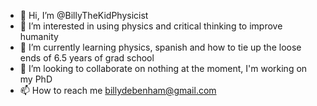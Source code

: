 - 👋 Hi, I’m @BillyTheKidPhysicist
- 👀 I’m interested in using physics and critical thinking to improve humanity
- 🌱 I’m currently learning physics, spanish and how to tie up the loose ends of 6.5 years of grad school
- 💞️ I’m looking to collaborate on nothing at the moment, I'm working on my PhD
- 📫 How to reach me billydebenham@gmail.com

<!---
BillyTheKidPhysicist/BillyTheKidPhysicist is a ✨ special ✨ repository because its `README.md` (this file) appears on your GitHub profile.
You can click the Preview link to take a look at your changes.
--->
